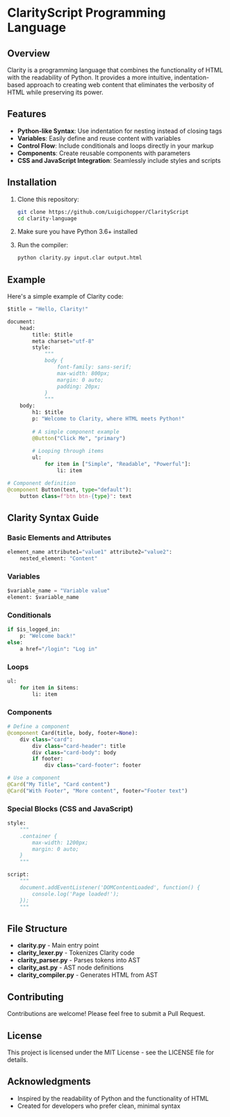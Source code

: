 # ClarityScript Programming Language

## Overview

Clarity is a programming language that combines the functionality of HTML with the readability of Python. It provides a more intuitive, indentation-based approach to creating web content that eliminates the verbosity of HTML while preserving its power.

## Features

- **Python-like Syntax**: Use indentation for nesting instead of closing tags
- **Variables**: Easily define and reuse content with variables
- **Control Flow**: Include conditionals and loops directly in your markup
- **Components**: Create reusable components with parameters
- **CSS and JavaScript Integration**: Seamlessly include styles and scripts

## Installation

1. Clone this repository:
   ```bash
   git clone https://github.com/Luigichopper/ClarityScript
   cd clarity-language
   ```

2. Make sure you have Python 3.6+ installed

3. Run the compiler:
   ```bash
   python clarity.py input.clar output.html
   ```

## Example

Here's a simple example of Clarity code:

```python
$title = "Hello, Clarity!"

document:
    head:
        title: $title
        meta charset="utf-8"
        style:
            """
            body {
                font-family: sans-serif;
                max-width: 800px;
                margin: 0 auto;
                padding: 20px;
            }
            """
    body:
        h1: $title
        p: "Welcome to Clarity, where HTML meets Python!"
        
        # A simple component example
        @Button("Click Me", "primary")
        
        # Looping through items
        ul:
            for item in ["Simple", "Readable", "Powerful"]:
                li: item

# Component definition
@component Button(text, type="default"):
    button class=f"btn btn-{type}": text
```

## Clarity Syntax Guide

### Basic Elements and Attributes

```python
element_name attribute1="value1" attribute2="value2":
    nested_element: "Content"
```

### Variables

```python
$variable_name = "Variable value"
element: $variable_name
```

### Conditionals

```python
if $is_logged_in:
    p: "Welcome back!"
else:
    a href="/login": "Log in"
```

### Loops

```python
ul:
    for item in $items:
        li: item
```

### Components

```python
# Define a component
@component Card(title, body, footer=None):
    div class="card":
        div class="card-header": title
        div class="card-body": body
        if footer:
            div class="card-footer": footer

# Use a component
@Card("My Title", "Card content")
@Card("With Footer", "More content", footer="Footer text")
```

### Special Blocks (CSS and JavaScript)

```python
style:
    """
    .container {
        max-width: 1200px;
        margin: 0 auto;
    }
    """

script:
    """
    document.addEventListener('DOMContentLoaded', function() {
        console.log('Page loaded!');
    });
    """
```

## File Structure

- **clarity.py** - Main entry point
- **clarity_lexer.py** - Tokenizes Clarity code
- **clarity_parser.py** - Parses tokens into AST
- **clarity_ast.py** - AST node definitions
- **clarity_compiler.py** - Generates HTML from AST

## Contributing

Contributions are welcome! Please feel free to submit a Pull Request.

## License

This project is licensed under the MIT License - see the LICENSE file for details.

## Acknowledgments

- Inspired by the readability of Python and the functionality of HTML
- Created for developers who prefer clean, minimal syntax
